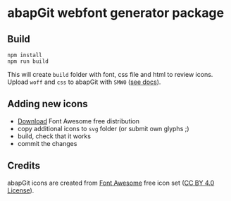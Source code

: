 # abapGit webfont generator package

## Build

```
npm install
npm run build
```

This will create `build` folder with font, css file and html to review icons. Upload `woff` and `css` to abapGit with `SMW0` ([see docs](https://docs.abapgit.org/development/adding-icons.html)).

## Adding new icons

- [Download](https://fontawesome.com/download) Font Awesome free distribution
- copy additional icons to `svg` folder (or submit own glyphs ;)
- build, check that it works
- commit the changes

## Credits

abapGit icons are created from [Font Awesome](https://fontawesome.com/) free icon set ([CC BY 4.0 License](https://fontawesome.com/license/free)).

